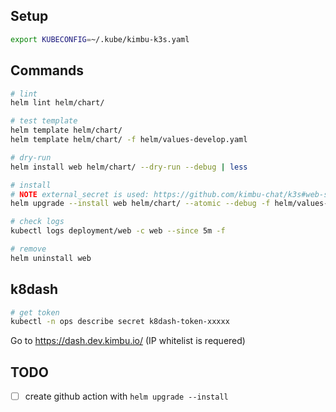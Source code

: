 
## Setup

```sh
export KUBECONFIG=~/.kube/kimbu-k3s.yaml
```

## Commands
```sh
# lint
helm lint helm/chart/

# test template
helm template helm/chart/
helm template helm/chart/ -f helm/values-develop.yaml

# dry-run
helm install web helm/chart/ --dry-run --debug | less

# install
# NOTE external_secret is used: https://github.com/kimbu-chat/k3s#web-secret
helm upgrade --install web helm/chart/ --atomic --debug -f helm/values-develop.yaml

# check logs
kubectl logs deployment/web -c web --since 5m -f

# remove
helm uninstall web

```

## k8dash

```sh
# get token
kubectl -n ops describe secret k8dash-token-xxxxx
```

Go to https://dash.dev.kimbu.io/  (IP whitelist is requered)

## TODO
- [ ] create github action with `helm upgrade --install`

